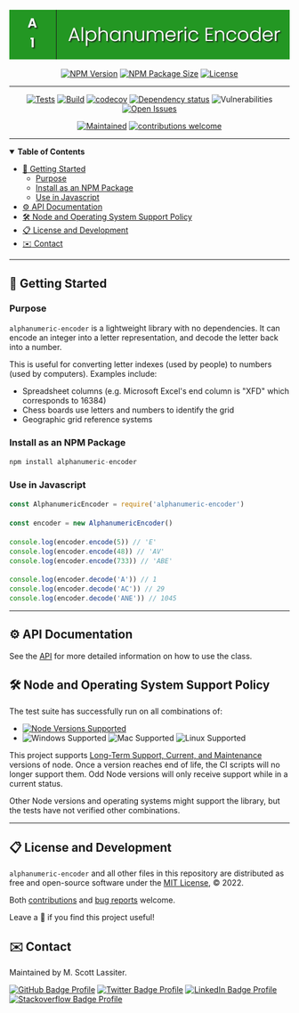 <div align="center">

![Alphanumeric Encoder](logo.gif)

[![NPM Version](https://img.shields.io/npm/v/alphanumeric-encoder)](https://www.npmjs.com/package/alphanumeric-encoder)
[![NPM Package Size](https://img.shields.io/bundlephobia/min/alphanumeric-encoder)](https://www.npmjs.com/package/alphanumeric-encoder)
[![License](https://img.shields.io/github/license/M-Scott-Lassiter/Alphanumeric-Encoder?color=blue)](https://github.com/M-Scott-Lassiter/Alphanumeric-Encoder/blob/main/LICENSE)

---

[![Tests](https://github.com/M-Scott-Lassiter/Alphanumeric-Encoder/actions/workflows/test.yml/badge.svg)](https://github.com/M-Scott-Lassiter/Alphanumeric-Encoder/actions/workflows/test.yml)
[![Build](https://github.com/M-Scott-Lassiter/Alphanumeric-Encoder/actions/workflows/publish.yml/badge.svg)](https://github.com/M-Scott-Lassiter/Alphanumeric-Encoder/actions/workflows/publish.yml)
[![codecov](https://codecov.io/github/M-Scott-Lassiter/Alphanumeric-Encoder/branch/main/graph/badge.svg?token=MLCXIHQJGA)](https://codecov.io/github/M-Scott-Lassiter/Alphanumeric-Encoder)
[![Dependency status](https://img.shields.io/librariesio/release/npm/alphanumeric-encoder)](https://www.npmjs.com/package/alphanumeric-encoder?activeTab=dependencies)
![Vulnerabilities](https://img.shields.io/snyk/vulnerabilities/npm/alphanumeric-encoder)
[![Open Issues](https://img.shields.io/github/issues/m-scott-lassiter/alphanumeric-encoder/bug)](https://github.com/M-Scott-Lassiter/Alphanumeric-Encoder/labels/bug)

[![Maintained](https://img.shields.io/badge/Maintained%3F-yes-brightgreen.svg)](#envelope-contact)
[![contributions welcome](https://img.shields.io/badge/contributions-welcome-brightgreen.svg?style=flat)](/../../blob/main/CONTRIBUTING.md)

---

</div>

<details open="open">
    <summary><b>Table of Contents</b></summary>

<!-- Note: The toc tags mark autogenerated content. Do not manually modify the content here -->

<!-- toc -->

-   [:book: Getting Started](#book-getting-started)
    -   [Purpose](#purpose)
    -   [Install as an NPM Package](#install-as-an-npm-package)
    -   [Use in Javascript](#use-in-javascript)
-   [:gear: API Documentation](#gear-api-documentation)
-   [:hammer_and_wrench: Node and Operating System Support Policy](#hammer_and_wrench-node-and-operating-system-support-policy)
-   [:clipboard: License and Development](#clipboard-license-and-development)
-   [:envelope: Contact](#envelope-contact)

<!-- tocstop -->

</details>

---

## :book: Getting Started

### Purpose

`alphanumeric-encoder` is a lightweight library with no dependencies. It can encode an integer into a letter representation, and decode the letter back into a number.

This is useful for converting letter indexes (used by people) to numbers (used by computers). Examples include:

-   Spreadsheet columns (e.g. Microsoft Excel's end column is "XFD" which corresponds to 16384)
-   Chess boards use letters and numbers to identify the grid
-   Geographic grid reference systems

### Install as an NPM Package

```javascript
npm install alphanumeric-encoder
```

### Use in Javascript

```javascript
const AlphanumericEncoder = require('alphanumeric-encoder')

const encoder = new AlphanumericEncoder()

console.log(encoder.encode(5)) // 'E'
console.log(encoder.encode(48)) // 'AV'
console.log(encoder.encode(733)) // 'ABE'

console.log(encoder.decode('A')) // 1
console.log(encoder.decode('AC')) // 29
console.log(encoder.decode('ANE')) // 1045
```

---

## :gear: API Documentation

See the [API](/../../blob/main/API.md) for more detailed information on how to use the class.

## :hammer_and_wrench: Node and Operating System Support Policy

The test suite has successfully run on all combinations of:

-   [![Node Versions Supported](https://img.shields.io/node/v/alphanumeric-encoder)](https://github.com/nodejs/Release)
-   ![Windows Supported](https://img.shields.io/badge/Windows-0078D6?style=for-the-badge=flat&logo=windows&logoColor=white)
    ![Mac Supported](https://img.shields.io/badge/Mac-000000?style=for-the-badge=flat&logo=apple&logoColor=white)
    ![Linux Supported](https://img.shields.io/badge/Linux-FCC624?style=for-the-badge=flat&logo=linux&logoColor=black)

This project supports [Long-Term Support, Current, and Maintenance](https://github.com/nodejs/Release) versions of node. Once a version reaches end of life, the CI scripts will no longer support them. Odd Node versions will only receive support while in a current status.

Other Node versions and operating systems might support the library, but the tests have not verified other combinations.

---

## :clipboard: License and Development

`alphanumeric-encoder` and all other files in this repository are distributed as free and open-source software under the [MIT License](/../../blob/main/LICENSE), © 2022.

Both [contributions](/../../blob/main/CONTRIBUTING.md) and [bug reports](https://github.com/M-Scott-Lassiter/Alphanumeric-Encoder/issues/new/choose) welcome.

Leave a :star2: if you find this project useful!

</div>

## :envelope: Contact

Maintained by M. Scott Lassiter.

[![GitHub Badge Profile](https://img.shields.io/badge/GitHub-100000?style=plastic&logo=github&logoColor=white)](https://github.com/M-Scott-Lassiter)
[![Twitter Badge Profile](https://img.shields.io/badge/Twitter-1DA1F2?style=plastic&logo=twitter&logoColor=white)](https://twitter.com/MScottLassiter)
[![LinkedIn Badge Profile](https://img.shields.io/badge/LinkedIn-0077B5?style=plastic&logo=linkedin&logoColor=white)](https://www.linkedin.com/in/mscottlassiter)
[![Stackoverflow Badge Profile](https://img.shields.io/badge/stackoverflow-orange.svg?longCache=true&style=plastic&logo=stackoverflow&logoColor=white)](https://stackoverflow.com/users/6186333/sandpiper)
